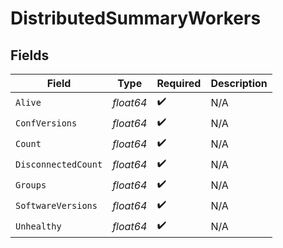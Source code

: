 # DistributedSummaryWorkers


## Fields

| Field               | Type                | Required            | Description         |
| ------------------- | ------------------- | ------------------- | ------------------- |
| `Alive`             | *float64*           | :heavy_check_mark:  | N/A                 |
| `ConfVersions`      | *float64*           | :heavy_check_mark:  | N/A                 |
| `Count`             | *float64*           | :heavy_check_mark:  | N/A                 |
| `DisconnectedCount` | *float64*           | :heavy_check_mark:  | N/A                 |
| `Groups`            | *float64*           | :heavy_check_mark:  | N/A                 |
| `SoftwareVersions`  | *float64*           | :heavy_check_mark:  | N/A                 |
| `Unhealthy`         | *float64*           | :heavy_check_mark:  | N/A                 |